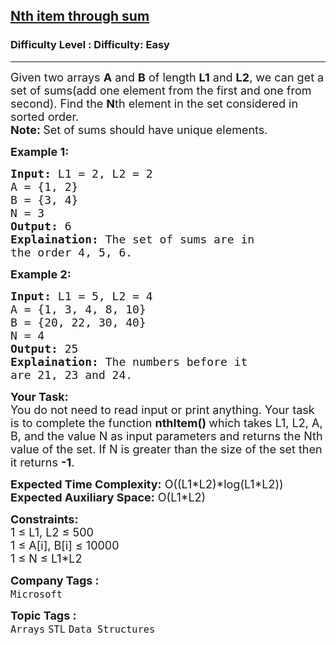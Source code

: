 <h2><a href="https://www.geeksforgeeks.org/problems/nth-item-through-sum3544/1">Nth item through sum</a></h2><h3>Difficulty Level : Difficulty: Easy</h3><hr><div class="problems_problem_content__Xm_eO"><p><span style="font-size: 18px;">Given two arrays <strong>A</strong> and <strong>B</strong> of length <strong>L1</strong>&nbsp;and <strong>L2</strong>, we can get a set of sums(add one element from the first and one from second). Find the <strong>N</strong>th element in the set considered in sorted order.<br><strong>Note:&nbsp;</strong>Set of sums should have unique elements.</span></p>
<p><strong><span style="font-size: 18px;">Example 1:</span></strong></p>
<pre><span style="font-size: 18px;"><strong>Input:</strong> L1 = 2, L2 = 2
A = {1, 2}
B = {3, 4}
N = 3
<strong>Output:</strong> 6
<strong>Explaination:</strong> The set of sums are in 
the order 4, 5, 6.</span></pre>
<p><strong><span style="font-size: 18px;">Example 2:</span></strong></p>
<pre><span style="font-size: 18px;"><strong>Input:</strong> L1 = 5, L2 = 4
A = {1, 3, 4, 8, 10}
B = {20, 22, 30, 40}
N = 4
<strong>Output:</strong> 25
<strong>Explaination:</strong> The numbers before it 
are 21, 23 and 24.</span></pre>
<p><span style="font-size: 18px;"><strong>Your Task:</strong><br>You do not need to read input or print anything. Your task is to complete the function <strong>nthItem() </strong>which takes L1, L2, A, B, and the value N as input parameters and returns the Nth value of the set. If N is greater than the size of the set then it returns <strong>-1</strong>.</span></p>
<p><span style="font-size: 18px;"><strong>Expected Time Complexity:</strong> O((L1*L2)*log(L1*L2))<br><strong>Expected Auxiliary Space:</strong> O(L1*L2)</span></p>
<p><span style="font-size: 18px;"><strong>Constraints:</strong><br>1 ≤ L1, L2 ≤ 500<br>1 ≤ A[i], B[i] ≤ 10000<br>1 ≤ N ≤ L1*L2</span></p></div><p><span style=font-size:18px><strong>Company Tags : </strong><br><code>Microsoft</code>&nbsp;<br><p><span style=font-size:18px><strong>Topic Tags : </strong><br><code>Arrays</code>&nbsp;<code>STL</code>&nbsp;<code>Data Structures</code>&nbsp;